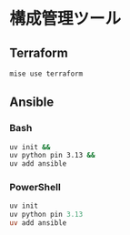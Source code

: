 # 構成管理ツール
## Terraform
```sh
mise use terraform
```

## Ansible
### Bash
```sh
uv init &&
uv python pin 3.13 &&
uv add ansible
```

### PowerShell
```powershell
uv init
uv python pin 3.13
uv add ansible
```
